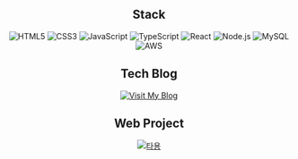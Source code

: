 <h2 align="center"><b>Stack</b></h2>

<p align="center">
  <img src="https://img.shields.io/badge/HTML5-E34F26?style=for-badge&logo=HTML5&logoColor=white" alt="HTML5">
  <img src="https://img.shields.io/badge/CSS3-1572B6?style=for-badge&logo=CSS3&logoColor=white" alt="CSS3">
  <img src="https://img.shields.io/badge/JavaScript-ffb13b?style=for-badge&logo=javascript&logoColor=white" alt="JavaScript">
  <img src="https://img.shields.io/badge/TypeScript-007ACC?style=for-badge&logo=typescript&logoColor=white" alt="TypeScript">
  <img src="https://img.shields.io/badge/React-61DAFB?style=for-badge&logo=React&logoColor=white" alt="React">
  <img src="https://img.shields.io/badge/Node.js-43853D?style=for-badge&logo=node.js&logoColor=white" alt="Node.js">
  <img src="https://img.shields.io/badge/MySQL-4479A1?style=for-badge&logo=MySQL&logoColor=white" alt="MySQL">
  <img src="https://img.shields.io/badge/AWS-232F3E?style=for-badge&logo=amazon-aws&logoColor=white" alt="AWS">
</p>

<h2 align="center"><b>Tech Blog</b></h2>
<div align="center">
  <a href="https://10000cow.tistory.com/">
    <img src="https://img.shields.io/badge/Visit%20My%20Blog-orange?style=flat-square&logo=blogger&logoColor=white" alt="Visit My Blog">
  </a>
</div>

<h2 align="center"><b>Web Project</b></h2>
<div align="center">
  <a href="https://tayong.net">
    <img src="https://img.shields.io/badge/타용-lightgrey?style=flat-square&logo=google-chrome&logoColor=orange" alt="타용">
  </a>
</div>

<!-- ![Anurag's GitHub stats](https://github-readme-stats.vercel.app/api?username=YEOMJINSEOP&show_icons=true&theme=cobalt2) -->

<div>
